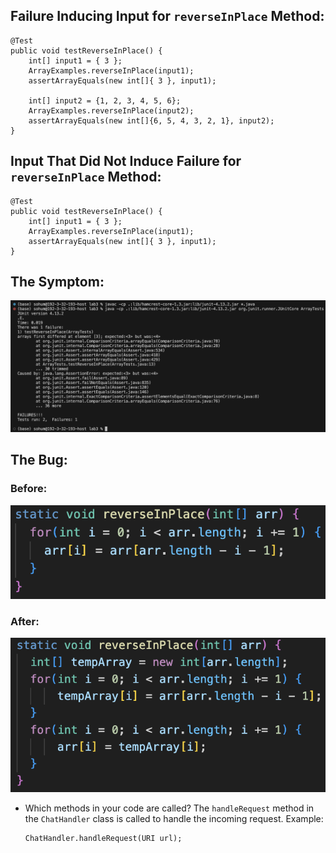 ## Failure Inducing Input for `reverseInPlace` Method:
```
@Test 
public void testReverseInPlace() {
    int[] input1 = { 3 };
    ArrayExamples.reverseInPlace(input1);
    assertArrayEquals(new int[]{ 3 }, input1);

    int[] input2 = {1, 2, 3, 4, 5, 6};
    ArrayExamples.reverseInPlace(input2);
    assertArrayEquals(new int[]{6, 5, 4, 3, 2, 1}, input2);
}
```
## Input That Did Not Induce Failure for `reverseInPlace` Method:
```
@Test 
public void testReverseInPlace() {
    int[] input1 = { 3 };
    ArrayExamples.reverseInPlace(input1);
    assertArrayEquals(new int[]{ 3 }, input1);
}
```
## The Symptom:

![Image](https://github.com/sohumseedhar-ucsd/cse15l-lab-reports/blob/main/Screenshot%202024-02-12%20at%204.38.13%20PM.png?raw=true)

## The Bug:
### Before:
![Image](https://github.com/sohumseedhar-ucsd/cse15l-lab-reports/blob/main/Screenshot%202024-02-12%20at%204.42.20%20PM.png?raw=true)
### After:
![Image](https://github.com/sohumseedhar-ucsd/cse15l-lab-reports/blob/main/Screenshot%202024-02-12%20at%204.43.54%20PM.png?raw=true)




* Which methods in your code are called?
  The `handleRequest` method in the `ChatHandler` class is called to handle the incoming request.
  Example:
  ```
  ChatHandler.handleRequest(URI url);
  ```
